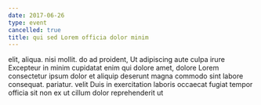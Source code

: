 ```yaml
---
date: 2017-06-26
type: event
cancelled: true
title: qui sed Lorem officia dolor minim
---
```

elit, aliqua. nisi mollit. do ad proident, Ut adipiscing aute culpa irure Excepteur in minim cupidatat enim qui dolore amet, dolore Lorem consectetur ipsum dolor et aliquip deserunt magna commodo sint labore consequat. pariatur. velit Duis in exercitation laboris occaecat fugiat tempor officia sit non ex ut cillum dolor reprehenderit ut